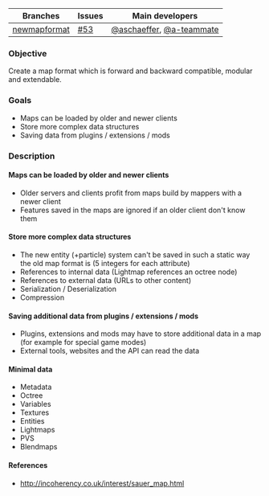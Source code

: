 Branches | Issues | Main developers
-------- | ------ | ---
[newmapformat](/inexorgame/code/tree/newmapformat) | [#53](/inexorgame/code/issues/53) | [@aschaeffer](/aschaeffer), [@a-teammate](/a-teammate)

### Objective

Create a map format which is forward and backward compatible, modular and extendable.

### Goals

* Maps can be loaded by older and newer clients
* Store more complex data structures
* Saving data from plugins / extensions / mods

### Description

#### Maps can be loaded by older and newer clients

* Older servers and clients profit from maps build by mappers with a newer client
* Features saved in the maps are ignored if an older client don't know them

#### Store more complex data structures

* The new entity (+particle) system can't be saved in such a static way the old map format is (5 integers for each attribute)
* References to internal data (Lightmap references an octree node)
* References to external data (URLs to other content)
* Serialization / Deserialization
* Compression

#### Saving additional data from plugins / extensions / mods

* Plugins, extensions and mods may have to store additional data in a map (for example for special game modes)
* External tools, websites and the API can read the data

#### Minimal data

* Metadata
* Octree
* Variables
* Textures
* Entities
* Lightmaps
* PVS
* Blendmaps

#### References

* http://incoherency.co.uk/interest/sauer_map.html